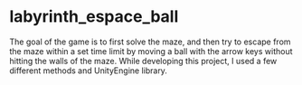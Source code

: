 # labyrinth_espace_ball
The goal of the game is to first solve the maze, and then try to escape from the maze within a set time limit by moving a ball with the arrow keys without hitting the walls of the maze. While developing this project, I used a few different methods and UnityEngine library.
